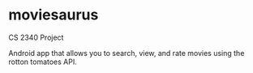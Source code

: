 # moviesaurus
CS 2340 Project

Android app that allows you to search, view, and rate movies using the rotton tomatoes API.
